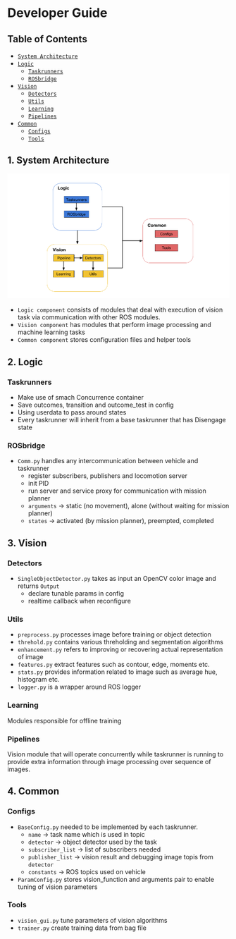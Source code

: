# Developer Guide

## Table of Contents
- [`System Architecture`](#system-architecture)
- [`Logic`](#logic)
  - [`Taskrunners`](#taskrunners)
  - [`ROSbridge`](#rosbridge)
- [`Vision`](#vision)
  - [`Detectors`](#detectors)
  - [`Utils`](#utils)
  - [`Learning`](#learning)
  - [`Pipelines`](#pipelines)
- [`Common`](#common)
  - [`Configs`](#configs)
  - [`Tools`](#tools)

## 1. System Architecture
<img src="img/system_architecture.png">

- `Logic component` consists of modules that deal with execution of vision task via communication with other ROS modules.
- `Vision component` has modules that perform image processing and machine learning tasks
- `Common component` stores configuration files and helper tools 

## 2. Logic

### Taskrunners
- Make use of smach Concurrence container
- Save outcomes, transition and outcome_test in config 
- Using userdata to pass around states 
- Every taskrunner will inherit from a base taskrunner that has Disengage state

### ROSbridge
- `Comm.py` handles any intercommunication between vehicle and taskrunner
  - register subscribers, publishers and locomotion server 
  - init PID 
  - run server and service proxy for communication with mission planner 
  - `arguments` -> static (no movement), alone (without waiting for mission planner)
  - `states` -> activated (by mission planner), preempted, completed

## 3. Vision

### Detectors
- `SingleObjectDetector.py` takes as input an OpenCV color image and returns `Output`
  - declare tunable params in config
  - realtime callback when reconfigure
  
### Utils
- `preprocess.py` processes image before training or object detection 
- `threhold.py` contains various threholding and segmentation algorithms
- `enhancement.py` refers to improving or recovering actual representation of image 
- `features.py` extract features such as contour, edge, moments etc.
- `stats.py` provides information related to image such as average hue, histogram etc.
- `logger.py` is a wrapper around ROS logger 

### Learning
Modules responsible for offline training 

### Pipelines
Vision module that will operate concurrently while taskrunner is running to provide extra information through image processing 
over sequence of images.

## 4. Common

### Configs
- `BaseConfig.py` needed to be implemented by each taskrunner.
  - `name` -> task name which is used in topic 
  - `detector` -> object detector used by the task 
  - `subscriber_list` -> list of subscribers needed 
  - `publisher_list` -> vision result and debugging image topis from `detector`
  - `constants` -> ROS topics used on vehicle 
- `ParamConfig.py` stores vision_function and arguments pair to enable tuning of vision parameters 

### Tools
- `vision_gui.py` tune parameters of vision algorithms 
- `trainer.py` create training data from bag file 
